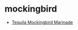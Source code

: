 # mockingbird

 * [Tequila Mockingbird Marinade](../../index/t/tequila-mockingbird-marinade-676.json)
